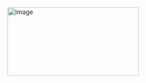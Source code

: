 <img width="298" height="156" alt="image" src="https://github.com/user-attachments/assets/7f07e4bd-7e0b-4ec5-b123-ea69d32444a9" />
